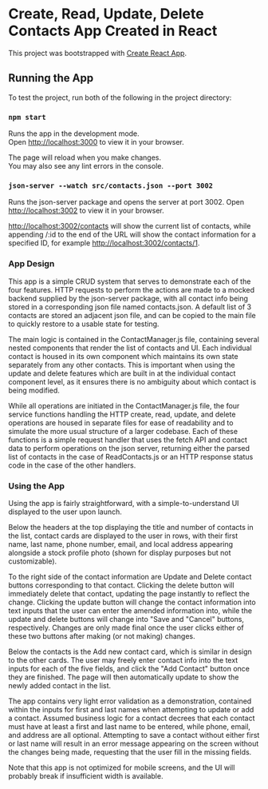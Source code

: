 # Create, Read, Update, Delete Contacts App Created in React

This project was bootstrapped with [Create React App](https://github.com/facebook/create-react-app).

## Running the App

To test the project, run both of the following in the project directory:

### `npm start`

Runs the app in the development mode.\
Open [http://localhost:3000](http://localhost:3000) to view it in your browser.

The page will reload when you make changes.\
You may also see any lint errors in the console.

### `json-server --watch src/contacts.json --port 3002`

Runs the json-server package and opens the server at port 3002. 
Open [http://localhost:3002](http://localhost:3002) to view it in your browser.

[http://localhost:3002/contacts](http://localhost:3002/contacts) will show the current list of contacts, while appending /:id to the end of the URL will show the contact information for a specified ID, for example [http://localhost:3002/contacts/1](http://localhost:3002/contacts/1).

### App Design

This app is a simple CRUD system that serves to demonstrate each of the four features. HTTP requests to perform the actions are made to a mocked backend supplied by the json-server package, with all contact info being stored in a corresponding json file named contacts.json. A default list of 3 contacts are stored an adjacent json file, and can be copied to the main file to quickly restore to a usable state for testing.

The main logic is contained in the ContactManager.js file, containing several nested components that render the list of contacts and UI. Each individual contact is housed in its own component which maintains its own state separately from any other contacts. This is important when using the update and delete features which are built in at the individual contact component level, as it ensures there is no ambiguity about which contact is being modified.

While all operations are initiated in the ContactManager.js file, the four service functions handling the HTTP create, read, update, and delete operations are housed in separate files for ease of readability and to simulate the more usual structure of a larger codebase. Each of these functions is a simple request handler that uses the fetch API and contact data to perform operations on the json server, returning either the parsed list of contacts in the case of ReadContacts.js or an HTTP response status code in the case of the other handlers.

### Using the App

Using the app is fairly straightforward, with a simple-to-understand UI displayed to the user upon launch. 

Below the headers at the top displaying the title and number of contacts in the list, contact cards are displayed to the user in rows, with their first name, last name, phone number, email, and local address appearing alongside a stock profile photo (shown for display purposes but not customizable). 

To the right side of the contact information are Update and Delete contact buttons corresponding to that contact. Clicking the delete button will immediately delete that contact, updating the page instantly to reflect the change. Clicking the update button will change the contact information into text inputs that the user can enter the amended information into, while the update and delete buttons will change into "Save and "Cancel" buttons, respectively. Changes are only made final once the user clicks either of these two buttons after making (or not making) changes.

Below the contacts is the Add new contact card, which is similar in design to the other cards. The user may freely enter contact info into the text inputs for each of the five fields, and click the "Add Contact" button once they are finished. The page will then automatically update to show the newly added contact in the list.

The app contains very light error validation as a demonstration, contained within the inputs for first and last names when attempting to update or add a contact. Assumed business logic for a contact decrees that each contact must have at least a first and last name to be entered, while phone, email, and address are all optional. Attempting to save a contact without either first or last name will result in an error message appearing on the screen without the changes being made, requesting that the user fill in the missing fields.

Note that this app is not optimized for mobile screens, and the UI will probably break if insufficient width is available.

